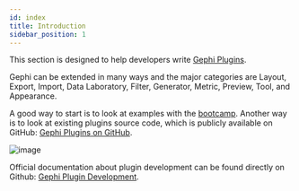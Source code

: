 ```yaml
---
id: index
title: Introduction
sidebar_position: 1
---
```


This section is designed to help developers write [Gephi Plugins](https://gephi.org/plugins/). 

Gephi can be extended in many ways and the major categories are Layout, Export, Import, Data Laboratory, Filter, Generator, Metric, Preview, Tool, and Appearance. 

A good way to start is to look at examples with the [bootcamp](https://github.com/gephi/gephi-plugins-bootcamp). Another way is to look at existing plugins source code, which is publicly available on GitHub: [Gephi Plugins on GitHub](https://github.com/gephi/gephi-plugins/tree/master-forge/modules).

![image](https://camo.githubusercontent.com/9cb37e90a1eff225eaabe50a80adece6dad749798b8a1c7cfbe55d597c9adc0b/687474703a2f2f67657068692e6f72672f696d616765732f706c7567696e735f726962626f6e2e706e67)

Official documentation about plugin development can be found directly on Github: [Gephi Plugin Development](https://github.com/gephi/gephi-plugins).